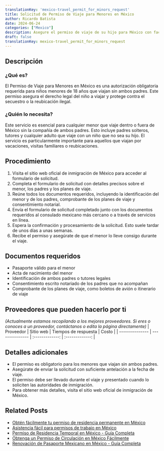 ```yaml
---
translationKey: 'mexico-travel_permit_for_minors_request'
title: Solicitud de Permiso de Viaje para Menores en México
author: Ricardo Batista
date: 2024-06-24
categories: ["Mexico"]
description: Asegure el permiso de viaje de su hijo para México con facilidad. Esencial para padres solteros y tutores no parentales.
draft: false
translationKey: mexico-travel_permit_for_minors_request
---
```


## Descripción
### ¿Qué es?
El Permiso de Viaje para Menores en México es una autorización obligatoria requerida para niños menores de 18 años que viajan sin ambos padres. Este permiso asegura el derecho legal del niño a viajar y protege contra el secuestro o la reubicación ilegal.

### ¿Quién lo necesita?
Este servicio es esencial para cualquier menor que viaje dentro o fuera de México sin la compañía de ambos padres. Esto incluye padres solteros, tutores y cualquier adulto que viaje con un niño que no sea su hijo. El servicio es particularmente importante para aquellos que viajan por vacaciones, visitas familiares o reubicaciones.

## Procedimiento

1. Visita el sitio web oficial de inmigración de México para acceder al formulario de solicitud.
2. Completa el formulario de solicitud con detalles precisos sobre el menor, los padres y los planes de viaje.
3. Reúne todos los documentos requeridos, incluyendo la identificación del menor y de los padres, comprobante de los planes de viaje y consentimiento notarial.
4. Envía el formulario de solicitud completado junto con los documentos requeridos al consulado mexicano más cercano o a través de servicios en línea.
5. Espera la confirmación y procesamiento de la solicitud. Esto suele tardar de unos días a unas semanas.
6. Recibe el permiso y asegúrate de que el menor lo lleve consigo durante el viaje.

## Documentos requeridos

- Pasaporte válido para el menor
- Acta de nacimiento del menor
- Identificación de ambos padres o tutores legales
- Consentimiento escrito notariado de los padres que no acompañan
- Comprobante de los planes de viaje, como boletos de avión o itinerario de viaje

## Proveedores que pueden hacerlo por ti
_(Actualmente estamos recopilando a los mejores proveedores. Si eres o conoces a un proveedor, contáctanos o edita la página directamente)_
| Proveedor        |     Sitio web     |     Tiempos de respuesta    |       Costo      |
| --------------- | --------------- |  :-------------: | :-------------: |

## Detalles adicionales

- El permiso es obligatorio para los menores que viajan sin ambos padres.
- Asegúrate de enviar la solicitud con suficiente antelación a la fecha de viaje.
- El permiso debe ser llevado durante el viaje y presentado cuando lo soliciten las autoridades de inmigración.
- Para obtener más detalles, visita el sitio web oficial de inmigración de México.
## Related Posts

- [Obtén fácilmente tu permiso de residencia permanente en México](https://tramitit.com/es/guides/mexico/permiso_de_residencia_permanente/)
- [Asistencia fácil para permisos de trabajo en México](https://tramitit.com/es/guides/mexico/permiso_de_trabajo/)
- [Permiso de Residencia Temporal en México - Guía Completa](https://tramitit.com/es/guides/mexico/permiso_de_residencia_temporal/)
- [Obtenga un Permiso de Circulación en México Fácilmente](https://tramitit.com/es/guides/mexico/permiso_de_circulación/)
- [Renovación de Pasaporte Mexicano en México - Guía Completa](https://tramitit.com/es/guides/mexico/pasaporte_mexicano/)